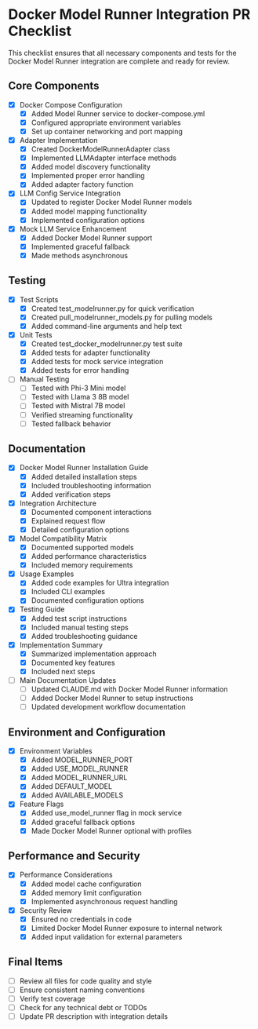 # Docker Model Runner Integration PR Checklist

This checklist ensures that all necessary components and tests for the Docker Model Runner integration are complete and ready for review.

## Core Components

- [x] Docker Compose Configuration
  - [x] Added Model Runner service to docker-compose.yml
  - [x] Configured appropriate environment variables
  - [x] Set up container networking and port mapping

- [x] Adapter Implementation
  - [x] Created DockerModelRunnerAdapter class
  - [x] Implemented LLMAdapter interface methods
  - [x] Added model discovery functionality
  - [x] Implemented proper error handling
  - [x] Added adapter factory function

- [x] LLM Config Service Integration
  - [x] Updated to register Docker Model Runner models
  - [x] Added model mapping functionality
  - [x] Implemented configuration options

- [x] Mock LLM Service Enhancement
  - [x] Added Docker Model Runner support
  - [x] Implemented graceful fallback
  - [x] Made methods asynchronous

## Testing

- [x] Test Scripts
  - [x] Created test_modelrunner.py for quick verification
  - [x] Created pull_modelrunner_models.py for pulling models
  - [x] Added command-line arguments and help text

- [x] Unit Tests
  - [x] Created test_docker_modelrunner.py test suite
  - [x] Added tests for adapter functionality
  - [x] Added tests for mock service integration
  - [x] Added tests for error handling

- [ ] Manual Testing
  - [ ] Tested with Phi-3 Mini model
  - [ ] Tested with Llama 3 8B model
  - [ ] Tested with Mistral 7B model
  - [ ] Verified streaming functionality
  - [ ] Tested fallback behavior

## Documentation

- [x] Docker Model Runner Installation Guide
  - [x] Added detailed installation steps
  - [x] Included troubleshooting information
  - [x] Added verification steps

- [x] Integration Architecture
  - [x] Documented component interactions
  - [x] Explained request flow
  - [x] Detailed configuration options

- [x] Model Compatibility Matrix
  - [x] Documented supported models
  - [x] Added performance characteristics
  - [x] Included memory requirements

- [x] Usage Examples
  - [x] Added code examples for Ultra integration
  - [x] Included CLI examples
  - [x] Documented configuration options

- [x] Testing Guide
  - [x] Added test script instructions
  - [x] Included manual testing steps
  - [x] Added troubleshooting guidance

- [x] Implementation Summary
  - [x] Summarized implementation approach
  - [x] Documented key features
  - [x] Included next steps

- [ ] Main Documentation Updates
  - [ ] Updated CLAUDE.md with Docker Model Runner information
  - [ ] Added Docker Model Runner to setup instructions
  - [ ] Updated development workflow documentation

## Environment and Configuration

- [x] Environment Variables
  - [x] Added MODEL_RUNNER_PORT
  - [x] Added USE_MODEL_RUNNER
  - [x] Added MODEL_RUNNER_URL
  - [x] Added DEFAULT_MODEL
  - [x] Added AVAILABLE_MODELS

- [x] Feature Flags
  - [x] Added use_model_runner flag in mock service
  - [x] Added graceful fallback options
  - [x] Made Docker Model Runner optional with profiles

## Performance and Security

- [x] Performance Considerations
  - [x] Added model cache configuration
  - [x] Added memory limit configuration
  - [x] Implemented asynchronous request handling

- [x] Security Review
  - [x] Ensured no credentials in code
  - [x] Limited Docker Model Runner exposure to internal network
  - [x] Added input validation for external parameters

## Final Items

- [ ] Review all files for code quality and style
- [ ] Ensure consistent naming conventions
- [ ] Verify test coverage
- [ ] Check for any technical debt or TODOs
- [ ] Update PR description with integration details